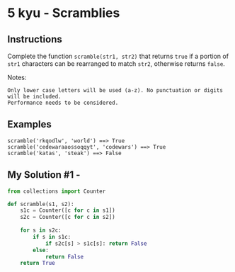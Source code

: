 # 5 kyu - Scramblies
## Instructions
Complete the function `scramble(str1, str2)` that returns `true` if a portion of `str1` characters can be rearranged to match `str2`, otherwise returns `false`.

Notes:

    Only lower case letters will be used (a-z). No punctuation or digits will be included.
    Performance needs to be considered.

## Examples
```
scramble('rkqodlw', 'world') ==> True
scramble('cedewaraaossoqqyt', 'codewars') ==> True
scramble('katas', 'steak') ==> False
```

## My Solution #1 - 
```python
from collections import Counter

def scramble(s1, s2):
    s1c = Counter([c for c in s1])
    s2c = Counter([c for c in s2])
    
    for s in s2c:
        if s in s1c:
            if s2c[s] > s1c[s]: return False
        else:
            return False
    return True
```